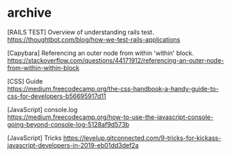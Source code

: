 # archive

[RAILS TEST] Overview of understanding rails test.  
https://thoughtbot.com/blog/how-we-test-rails-applications

[Capybara] Referencing an outer node from within 'within' block.  
https://stackoverflow.com/questions/44171912/referencing-an-outer-node-from-within-within-block

[CSS] Guide  
https://medium.freecodecamp.org/the-css-handbook-a-handy-guide-to-css-for-developers-b56695917d11

[JavaScript] console.log  
https://medium.freecodecamp.org/how-to-use-the-javascript-console-going-beyond-console-log-5128af9d573b

[JavaScript] Tricks
https://levelup.gitconnected.com/9-tricks-for-kickass-javascript-developers-in-2019-eb01dd3def2a

